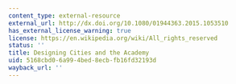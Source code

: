 ```yaml
---
content_type: external-resource
external_url: http://dx.doi.org/10.1080/01944363.2015.1053510
has_external_license_warning: true
license: https://en.wikipedia.org/wiki/All_rights_reserved
status: ''
title: Designing Cities and the Academy
uid: 5168cbd0-6a99-4bed-8ecb-fb16fd32193d
wayback_url: ''
---
```

